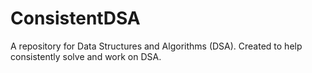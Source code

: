 # ConsistentDSA
A repository for Data Structures and Algorithms (DSA). Created to help consistently solve and work on DSA.
